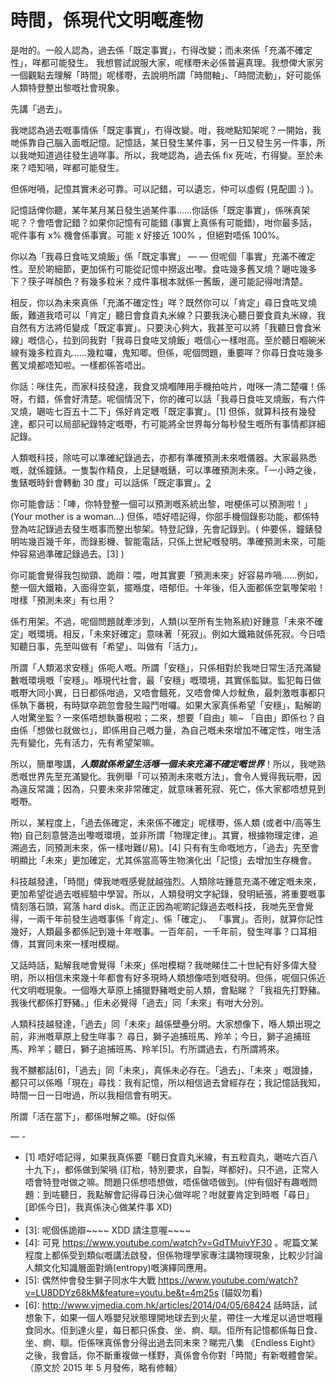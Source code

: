# 時間，係現代文明嘅產物

是咁的。一般人認為，過去係「既定事實」，冇得改變；而未來係「充滿不確定性」，咩都可能發生。
我想嘗試說服大家，呢樣嘢未必係普遍真理。我想俾大家另一個觀點去理解「時間」呢樣嘢，去說明所謂「時間軸」、「時間流動」，好可能係人類特登整出黎嘅社會現象。

先講「過去」。

我哋認為過去嘅事情係「既定事實」，冇得改變。咁，我哋點知架呢？一開始，我哋係靠自己腦入面嘅記憶。記憶話，某日發生某件事，另一日又發生另一件事，所以我哋知道過往發生過咩事。所以，我哋認為，過去係 fix 死咗，冇得變。至於未來？唔知喎，咩都可能發生。

但係咁喎，記憶其實未必可靠。可以記錯，可以遺忘，仲可以虛假 (見配圖 :) )。

記憶話俾你聽，某年某月某日發生過某件事……你話係「既定事實」，係咪真架呢？？會唔會記錯？如果你記憶有可能錯 (事實上真係有可能錯)，咁你最多話，呢件事有 x% 機會係事實。可能 x 好接近 100% ，但絕對唔係 100%。

你以為「我尋日食咗叉燒飯」係「既定事實」 — — 但呢個「事實」充滿不確定性。至於啲細節，更加係冇可能從記憶中撈返出嚟。食咗幾多舊叉燒？𡁻咗幾多下？筷子咩顏色？有幾多粒米？成件事根本就係一舊飯，邊可能記得咁清楚。

相反，你以為未來真係「充滿不確定性」咩？既然你可以「肯定」尋日食咗叉燒飯，難道我唔可以「肯定」聽日會食貢丸米線？只要我決心聽日要食貢丸米線，我自然有方法將佢變成「既定事實」。只要決心夠大，我甚至可以將「我聽日會食米線」嘅信心，拉到同我對「我尋日食咗叉燒飯」嘅信心一樣咁高。至於聽日嗰碗米線有幾多粒貢丸……幾粒囉，鬼知唧。但係，呢個問題，重要咩？你尋日食咗幾多舊叉燒都唔知啦。一樣都係答唔出。

你話：咪住先，而家科技發達，我食叉燒嗰陣用手機拍咗片，咁咪一清二楚囉！係呀，冇錯，係會好清楚。呢個情況下，你的確可以話「我尋日食咗叉燒飯，有六件叉燒，𡁻咗七百五十二下」係好肯定嘅「既定事實」。[1] 但係，就算科技有幾發達，都只可以局部紀錄特定嘅嘢，冇可能將全世界每分每秒發生嘅所有事情都詳細記錄。

人類嘅科技，除咗可以準確紀錄過去，亦都有準確預測未來嘅儀器。大家最熟悉嘅，就係鐘錶。一隻製作精良，上足鏈嘅錶，可以準確預測未來。「一小時之後，隻錶嘅時針會轉動 30 度」可以話係「既定事實」。[2]

你可能會話：「唓，你特登整一個可以預測嘅系統出黎，咁梗係可以預測啦！」(Your mother is a woman…) 但係，唔好唔記得，你部手機個錄影功能，都係特登為咗記錄過去發生嘅事而整出黎架。特登記錄，先會記錄到。( 仲要係，鐘錶發明咗幾百幾千年，而錄影機、智能電話，只係上世紀嘅發明。準確預測未來，可能仲容易過準確記錄過去。[3] )

你可能會覺得我包拗頸、詭辯：喂，咁其實要「預測未來」好容易咋喎……例如，整一個大鐵箱，入面得空氣，擺喺度，唔郁佢。十年後，佢入面都係空氣嚟架啦！咁樣「預測未來」有乜用？

係冇用架。不過，呢個問題就牽涉到，人類(以至所有生物系統)好鍾意「未來不確定」嘅環境。相反，「未來好確定」意味著「死寂」。例如大鐵箱就係死寂。今日唔知聽日事，先至叫做有「希望」、叫做有「活力」。

所謂「人類渴求安穩」係呃人嘅。所謂「安穩」，只係相對於我哋日常生活充滿變數嘅環境嘅「安穩」。喺現代社會，最「安穩」嘅環境，其實係監獄。監犯每日做嘅嘢大同小異，日日都係咁過，又唔會餓死，又唔會俾人炒魷魚，最刺激嘅事都只係執下番梘，有時獄卒疏忽會發生毆鬥咁囉。如果大家真係希望「安穩」，點解啲人咁驚坐監？一來係唔想執番梘啦；二來，想要「自由」嘛~ 「自由」即係乜？自由係「想做乜就做乜」，即係用自己嘅力量，為自己嘅未來增加不確定性，咁生活先有變化，先有活力，先有希望架嘛。

所以，簡單嚟講，***人類就係希望生活喺一個未來充滿不確定嘅世界***！所以，我哋熟悉嘅世界先至充滿變化。我例舉「可以預測未來嘅方法」，會令人覺得我玩嘢，因為違反常識；因為，只要未來非常確定，就意味著死寂、死亡，係大家都唔想見到嘅嘢。

所以，某程度上，「過去係確定，未來係不確定」呢樣嘢，係人類 (或者中/高等生物) 自己刻意營造出嚟嘅環境，並非所謂「物理定律」。其實，根據物理定律，追溯過去，同預測未來，係一樣咁難(/易)。[4] 只有有生命嘅地方，「過去」先至會明顯比「未來」更加確定，尤其係當高等生物演化出「記憶」去增加生存機會。

科技越發達，「時間」俾我哋嘅感覺就越強烈。人類除咗鍾意充滿不確定嘅未來，更加希望從過去嘅經驗中學習。所以，人類發明文字紀錄，發明紙張，將重要嘅事情刻落石頭，寫落 hard disk。而正正因為呢啲記錄過去嘅科技，我哋先至會覺得，一兩千年前發生過嘅事係「肯定」、係「確定」、 「事實」。否則，就算你記性幾好，人類最多都係記到幾十年嘅事。一百年前，一千年前，發生咩事？口耳相傳，其實同未來一樣咁模糊。

又話時話，點解我哋會覺得「未來」係咁模糊？我哋睇住二十世紀有好多偉大發明，所以相信未來幾十年都會有好多現時人類想像唔到嘅發明。但係，呢個只係近代文明嘅現象。一個喺大草原上捕獵野豬嘅史前人類，會點睇？「我祖先打野豬。我後代都係打野豬。」佢未必覺得「過去」同「未來」有咁大分別。

人類科技越發達，「過去」同「未來」越係壁壘分明。大家想像下，喺人類出現之前，非洲嘅草原上發生咩事？ 尋日，獅子追捕班馬、羚羊；今日，獅子追捕班馬、羚羊；聽日，獅子追捕班馬、羚羊[5]。冇所謂過去，冇所謂將來。

我不嬲都話[6]，「過去」同「未來」，真係未必存在。「過去」、「未來 」嘅證據，都只可以係喺「現在」尋找：我有記憶，所以相信過去曾經存在；我記憶話我知，時間一日一日咁過，所以我相信會有明天。

所謂「活在當下」，都係咁解之嘛。(好似係

— -
* [1] 唔好唔記得，如果我真係要「聽日食貢丸米線，有五粒貢丸，𡁻咗六百八十九下」，都係做到架喎 (訂枱，特別要求，自製，咩都好)。只不過，正常人唔會特登咁做之嘛。問題只係想唔想做，唔係做唔做到。(仲有個好有趣嘅問題：到咗聽日，我點解會記得尋日決心做咩呢？咁就要肯定到時嘅「尋日」[即係今日]，我真係決心做某件事 XD)
* [2]: 可能你會話：「咁有人特登整停隻錶咪唔會郁囉。」但係，咁你都可以特登整段假嘅片呃人架。你估真係有圖有真相咩…
* [3]: 呢個係詭辯~~~~ XDD 請注意喔~~~~
* [4]: 可見 https://www.youtube.com/watch?v=GdTMuivYF30 。呢篇文某程度上都係受到類似嘅講法啟發，但係物理學家專注講物理現象，比較少討論人類文化知識層面對熵(entropy)嘅演繹同應用。
* [5]: 偶然仲會發生獅子同水牛大戰 https://www.youtube.com/watch?v=LU8DDYz68kM&feature=youtu.be&t=4m25s (貓奴勿看)
* [6]: http://www.vjmedia.com.hk/articles/2014/04/05/68424 話時話，試想象下，如果一個人喺嬰兒狀態理開地球去到火星，帶住一大堆足以過世嘅糧食同水。佢到達火星，每日都只係食、坐、痾、瞓。佢所有記憶都係每日食、坐、痾、瞓。佢係咪真係會分得出過去同未來？睇完八集 《Endless Eight》之後，我會話，你不斷重複做一樣野，真係會令你對「時間」有新嘅體會架。
（原文於 2015 年 5 月發佈，略有修輯）

